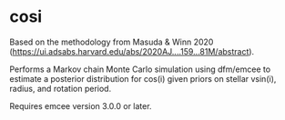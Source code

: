 # cosi

Based on the methodology from Masuda & Winn 2020 (https://ui.adsabs.harvard.edu/abs/2020AJ....159...81M/abstract).

Performs a Markov chain Monte Carlo simulation using dfm/emcee to estimate a posterior distribution for cos(i) given priors on stellar vsin(i), radius, and rotation period.

Requires emcee version 3.0.0 or later.
